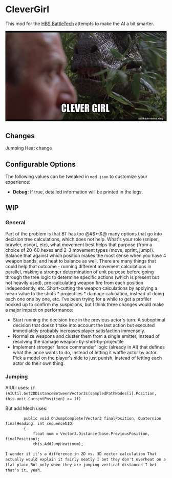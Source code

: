 # CleverGirl

This mod for the [HBS BattleTech](http://battletechgame.com/) attempts to make the AI a bit smarter.

![Jurassic Part Clever Girl](clever-girl-5b1b38.jpg)

## Changes

Jumping Heat change



## Configurable Options

The following values can be tweaked in `mod.json` to customize your experience:
* **Debug:** If true, detailed information will be printed in the logs.

## WIP

### General
Part of the problem is that BT has too @#$*(&@ many options that go into decision tree calculations, which does not help. What's your role (sniper, brawler, escort, etc), what movement best helps that purpose (from a choice of 20-60 hexes and 2-3 movement types (move, sprint, jump)). Balance that against which position makes the most sense when you have 4 weapon bands, and heat to balance as well.
There are many things that could help that outcome - running different movement calculations in parallel, making a stronger determination of unit purpose before going through the tree logic to determine specific actions (which is present but not heavily used), pre-calculating weapon fire from each position independently, etc. Short-cutting the weapon calculations by applying a mean value to the shots * projectiles * damage calcuation, instead of doing each one one by one, etc.
I've been trying for a while to get a profiler hooked up to confirm my suspicions, but I think three changes would make a major impact on performance:
* Start running the decision tree in the previous actor's turn. A suboptimal decision that doesn't take into account the last action but executed immediately probably increases player satisfaction immensely.
* Normalize weapons and cluster them from a single emitter, instead of resolving the damage weapon-by-shot-by-projectile
* Implement stronger 'lance commander' logic (already in AI) that defines what the lance wants to do, instead of letting it waffle actor by actor. Pick a model on the player's side to just punish, instead of letting each actor do their own thing.

### Jumping
AIUtil uses: `if (AIUtil.Get2DDistanceBetweenVector3s(sampledPathNodes[i].Position, this.unit.CurrentPosition) >= 1f)`

But add Mech uses: 

```
        public void OnJumpComplete(Vector3 finalPosition, Quaternion finalHeading, int sequenceUID)
        {
            float num = Vector3.Distance(base.PreviousPosition, finalPosition);
            this.AddJumpHeat(num);
```

`I wonder if it's a difference in 2D vs. 3D vector calculation
That actually would explain it fairly neatly
I bet they don't overheat on a flat plain
But only when they are jumping vertical distances
I bet that's it, yeah.`

